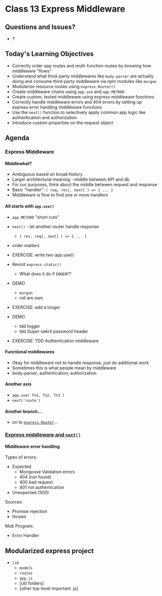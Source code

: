 # Class 13 Express Middleware

## Questions and Issues?

* ?

## Today's Learning Objectives

* Correctly order app routes and multi-function routes by knowing how middleware "flows"
* Understand what third-party middlewares like `body-parser` are actually doing and consume third-party middleware via npm modules like `morgan`
* Modularize resource routes using `express.Router()`
* Create middleware chains using `app.use` and `app.METHOD`
* Create custom, tested middleware using express middleware functions 
* Correctly handle middleware errors and 404 errors by setting up 
express error handling middleware functions 
* Use the `next()` function to selectively apply common app logic like authentication and authorization
* Introduce custom properties on the request object

## Agenda

### Express Middleware

#### Middlewhat?

* Ambiguous based on broad history
* Larger architectural meaning - middle between API and db
* For our purposes, think about the middle between request and response
* Basic "handler": `( req, res[, next] ) => { ... }`
* Middleware is flow to find one or more handlers

#### All starts with `app.use()`

* `app.METHOD` "short cuts"
* `next()` - let another router handle response
	* `( res, req[, next] ) => { ... }`
* order matters
* EXERCISE: write two app.use()


* Revisit `express.static()` 
    * What does it do if `ENOENT`?
* DEMO
    * `morgan`
    * roll are own
* EXERCISE: add a longer
* DEMO
    * tdd logger
    * tdd Super-sekrit password header
* EXERCISE: TDD Authentication middleware

#### Functional middlewares

* Okay for middleware not to handle response, just do additional work
* Sometimes this is what people mean by middleware
* body-parser, authentication, authorization

#### Another axis

* `app.use( fn1, fn2, fn3 )`
* `next('route')`

#### Another branch...

* on to [`express.Router`](https://github.com/martypdx/workshop-express-middleware/blob/master/router.md)...

### [Express middleware and `next()`](https://github.com/martypdx/workshop-express-middleware/blob/master/next.md)

#### Middleware error handling

Types of errors:
* Expected
	* Mongoose Validation errors
	* 404 (not found)
	* 400 bad request
	* 401 not authentication
* Unexpected (500)

Sources:
* Promise rejection
* thrown

Mob Program:
* Error Handler

## Modularized express project
* `lib`
	* `models`
	* `routes`
	* `app.js`
	* [util folders]
	* [other top-level important .js]